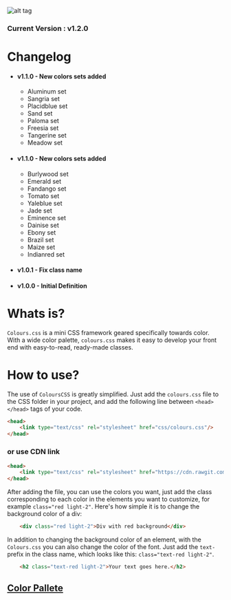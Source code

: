 ![alt tag](https://cloud.githubusercontent.com/assets/24737458/21500748/3279a3a0-cc29-11e6-9baf-266ece241d36.png 'ColoursCSS')
### Current Version : v1.2.0

# Changelog
- #### v1.1.0 - New colors sets added
	* Aluminum set
	* Sangria set
	* Placidblue set
	* Sand set
	* Paloma set
	* Freesia set
	* Tangerine set
	* Meadow set
- #### v1.1.0 - New colors sets added
	* Burlywood set
	* Emerald set
	* Fandango set
	* Tomato set
	* Yaleblue set
	* Jade set
	* Eminence set
	* Dainise set
	* Ebony set
	* Brazil set
	* Maize set
	* Indianred set

- #### v1.0.1 - Fix class name

- #### v1.0.0 - Initial Definition

# Whats is?

```Colours.css``` is a mini CSS framework geared specifically towards color. With a wide color palette, ```colours.css``` makes it easy to develop your front end with easy-to-read, ready-made classes.

# How to use?

The use of ```ColoursCSS``` is greatly simplified. Just add the ```colours.css``` file to the CSS folder in your project, and add the following line between ```<head></head>``` tags of your code.

```html
<head>
	<link type="text/css" rel="stylesheet" href="css/colours.css"/>
</head>
```

### or use CDN link


```html
<head>
	<link type="text/css" rel="stylesheet" href="https://cdn.rawgit.com/kelvyncosta/coloursCSS/master/colours.min.css"/>
</head>
```

After adding the file, you can use the colors you want, just add the class corresponding to each color in the elements you want to customize, for example ```class="red light-2"```.
Here's how simple it is to change the background color of a div:

```html
	<div class="red light-2">Div with red background</div>
```

In addition to changing the background color of an element, with the ```Colours.css``` you can also change the color of the font. Just add the ```text-``` prefix in the class name, which looks like this: ```class="text-red light-2"```.

```html
	<h2 class="text-red light-2">Your text goes here.</h2>
```

## [Color Pallete](http://colourscss.kelvyncosta.com.br/)
